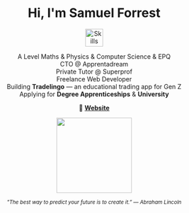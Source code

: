<!-- ──────────────── HEADER ──────────────── -->
<h1 align="center">
  Hi, I'm Samuel Forrest
</h1>

<!-- ──────────────── SKILLS ──────────────── -->
<p align="center">
  <img src="https://skillicons.dev/icons?i=python,js,html,css,react,figma,github,vscode,git,instagram,linkedin,supabase,aws" alt="Skills" height="40" />
</p>

<!-- ──────────────── INTRO ──────────────── -->
<p align="center">
  A Level Maths & Physics & Computer Science & EPQ<br>
  CTO @ Apprentadream<br>
  Private Tutor @ Superprof<br>
  Freelance Web Developer<br>
  Building <b>Tradelingo</b> — an educational trading app for Gen Z<br>
  Applying for <b>Degree Apprenticeships</b> & <b>University</b>
</p>


<p align="center">
  🚀 <a href="https://www.samuelforrest.me/"><b>Website</b></a>
</p>

<div align="center">

</div>

<p align="center">
  <img src="https://github-readme-stats.vercel.app/api?username=samuelforrest&show_icons=true&theme=tokyonight&hide=prs,contribs&count_private=true" height="170">
</p>

<p align="center">
  <sub>
    <i>"The best way to predict your future is to create it.” — Abraham Lincoln</i>
  </sub>
</p>

